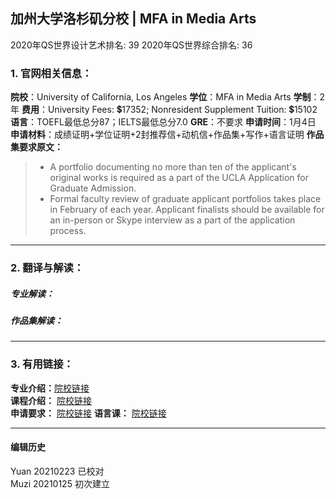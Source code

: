 ## 加州大学洛杉矶分校 | MFA in Media Arts

2020年QS世界设计艺术排名: 39
2020年QS世界综合排名: 36

### 1. 官网相关信息：

**院校**：University of California, Los Angeles
**学位**：MFA in Media Arts
**学制**：2年
**费用**：University Fees: 💲17352; Nonresident Supplement Tuition: 💲15102
**语言**：TOEFL最低总分87；IELTS最低总分7.0
**GRE**：不要求
**申请时间**：1月4日
**申请材料**：成绩证明+学位证明+2封推荐信+动机信+作品集+写作+语言证明
**作品集要求原文：**

> - A portfolio documenting no more than ten of the applicant's original works is required as a part of the UCLA Application for Graduate Admission.
> - Formal faculty review of graduate applicant portfolios takes place in February of each year. Applicant finalists should be available for an in-person or Skype interview as a part of the application process.


---

### 2. 翻译与解读：

##### 专业解读：



##### 作品集解读：



---

### 3. 有用链接：

**专业介绍：**[院校链接](http://mfa.dma.ucla.edu/#overview)  
**课程介绍：** [院校链接](http://mfa.dma.ucla.edu/#program)  
**申请要求：** [院校链接](http://www.dma.ucla.edu/grad/apply/)
**语言课：** [院校链接](https://grad.ucla.edu/admissions/english-requirements/)

---


#### 编辑历史
Yuan 20210223 已校对  
Muzi 20210125 初次建立
